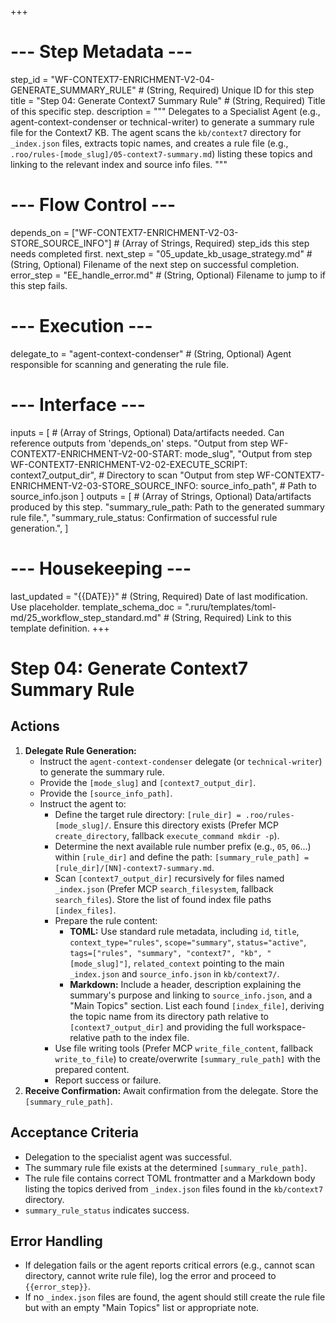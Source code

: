 +++
# --- Step Metadata ---
step_id = "WF-CONTEXT7-ENRICHMENT-V2-04-GENERATE_SUMMARY_RULE" # (String, Required) Unique ID for this step
title = "Step 04: Generate Context7 Summary Rule" # (String, Required) Title of this specific step.
description = """
Delegates to a Specialist Agent (e.g., agent-context-condenser or technical-writer) to generate a summary rule file for the Context7 KB. The agent scans the `kb/context7` directory for `_index.json` files, extracts topic names, and creates a rule file (e.g., `.roo/rules-[mode_slug]/05-context7-summary.md`) listing these topics and linking to the relevant index and source info files.
"""

# --- Flow Control ---
depends_on = ["WF-CONTEXT7-ENRICHMENT-V2-03-STORE_SOURCE_INFO"] # (Array of Strings, Required) step_ids this step needs completed first.
next_step = "05_update_kb_usage_strategy.md" # (String, Optional) Filename of the next step on successful completion.
error_step = "EE_handle_error.md" # (String, Optional) Filename to jump to if this step fails.

# --- Execution ---
delegate_to = "agent-context-condenser" # (String, Optional) Agent responsible for scanning and generating the rule file.

# --- Interface ---
inputs = [ # (Array of Strings, Optional) Data/artifacts needed. Can reference outputs from 'depends_on' steps.
    "Output from step WF-CONTEXT7-ENRICHMENT-V2-00-START: mode_slug",
    "Output from step WF-CONTEXT7-ENRICHMENT-V2-02-EXECUTE_SCRIPT: context7_output_dir", # Directory to scan
    "Output from step WF-CONTEXT7-ENRICHMENT-V2-03-STORE_SOURCE_INFO: source_info_path", # Path to source_info.json
]
outputs = [ # (Array of Strings, Optional) Data/artifacts produced by this step.
    "summary_rule_path: Path to the generated summary rule file.",
    "summary_rule_status: Confirmation of successful rule generation.",
]

# --- Housekeeping ---
last_updated = "{{DATE}}" # (String, Required) Date of last modification. Use placeholder.
template_schema_doc = ".ruru/templates/toml-md/25_workflow_step_standard.md" # (String, Required) Link to this template definition.
+++

# Step 04: Generate Context7 Summary Rule

## Actions

1.  **Delegate Rule Generation:**
    *   Instruct the `agent-context-condenser` delegate (or `technical-writer`) to generate the summary rule.
    *   Provide the `[mode_slug]` and `[context7_output_dir]`.
    *   Provide the `[source_info_path]`.
    *   Instruct the agent to:
        *   Define the target rule directory: `[rule_dir] = .roo/rules-[mode_slug]/`. Ensure this directory exists (Prefer MCP `create_directory`, fallback `execute_command mkdir -p`).
        *   Determine the next available rule number prefix (e.g., `05`, `06`...) within `[rule_dir]` and define the path: `[summary_rule_path] = [rule_dir]/[NN]-context7-summary.md`.
        *   Scan `[context7_output_dir]` recursively for files named `_index.json` (Prefer MCP `search_filesystem`, fallback `search_files`). Store the list of found index file paths `[index_files]`.
        *   Prepare the rule content:
            *   **TOML:** Use standard rule metadata, including `id`, `title`, `context_type="rules"`, `scope="summary"`, `status="active"`, `tags=["rules", "summary", "context7", "kb", "[mode_slug]"]`, `related_context` pointing to the main `_index.json` and `source_info.json` in `kb/context7/`.
            *   **Markdown:** Include a header, description explaining the summary's purpose and linking to `source_info.json`, and a "Main Topics" section. List each found `[index_file]`, deriving the topic name from its directory path relative to `[context7_output_dir]` and providing the full workspace-relative path to the index file.
        *   Use file writing tools (Prefer MCP `write_file_content`, fallback `write_to_file`) to create/overwrite `[summary_rule_path]` with the prepared content.
        *   Report success or failure.
2.  **Receive Confirmation:** Await confirmation from the delegate. Store the `[summary_rule_path]`.

## Acceptance Criteria

*   Delegation to the specialist agent was successful.
*   The summary rule file exists at the determined `[summary_rule_path]`.
*   The rule file contains correct TOML frontmatter and a Markdown body listing the topics derived from `_index.json` files found in the `kb/context7` directory.
*   `summary_rule_status` indicates success.

## Error Handling

*   If delegation fails or the agent reports critical errors (e.g., cannot scan directory, cannot write rule file), log the error and proceed to `{{error_step}}`.
*   If no `_index.json` files are found, the agent should still create the rule file but with an empty "Main Topics" list or appropriate note.